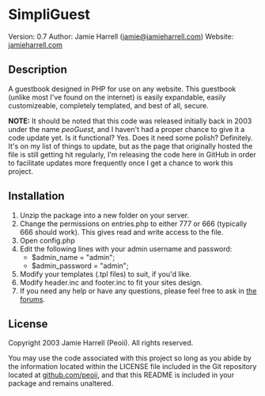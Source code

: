 SimpliGuest
===========
Version:         0.7
Author:          Jamie Harrell (jamie@jamieharrell.com)
Website:         [jamieharrell.com](http://www.jamieharrell.com/)

Description
-----------

A guestbook designed in PHP for use on any website. This guestbook (unlike most I've found on the internet) is easily expandable, easily customizeable, completely templated, and best of all, secure.

**NOTE:** It should be noted that this code was released initially back in 2003 under the name _peoGuest_, and I haven't had a proper chance to give it a code update yet.  Is it functional? Yes.  Does it need some polish? Definitely.
It's on my list of things to update, but as the page that originally hosted the file is still getting hit regularly, I'm releasing the code here in GitHub in order to facilitate updates more frequently once 
I get a chance to work this project.

Installation
------------

   1. Unzip the package into a new folder on your server.
   2. Change the permissions on entries.php to either 777 or 666 (typically 666 should work). This gives read and write access to the file.
   3. Open config.php
   4. Edit the following lines with your admin username and password:
         * $admin_name = "admin";
         * $admin_password = "admin";
   5. Modify your templates (.tpl files) to suit, if you'd like.
   6. Modify header.inc and footer.inc to fit your sites design.
   7. If you need any help or have any questions, please feel free to ask in <a href="http://www.peoii.com/community/viewforum.php?f=15">the forums</a>.

License
-------

Copyright 2003 Jamie Harrell (Peoii). All rights reserved.

You may use the code associated with this project so long as you abide by the information located 
within the LICENSE file included in the Git repository located at [github.com/peoii](https://github.com/peoii/SimpliGuest), 
and that this README is included in your package and remains unaltered.


